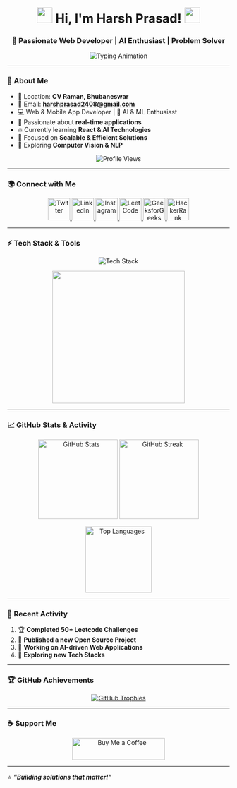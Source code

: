  <h1 align="center">
  <img src="https://media.giphy.com/media/hvRJCLFzcasrR4ia7z/giphy.gif" width="35">
  Hi, I'm Harsh Prasad!
  <img src="https://media.giphy.com/media/hvRJCLFzcasrR4ia7z/giphy.gif" width="35">
</h1> 
 
<h3 align="center">🚀 Passionate Web Developer | AI Enthusiast | Problem Solver</h3>

<p align="center">
  <img src="https://readme-typing-svg.demolab.com? font=Fira+Code&weight=500&size=22&duration=3000&pause=1000&color=F75C7E&width=550&lines=Welcome+to+my+GitHub+Profile!;Full-stack+Developer+%7C+AI+Enthusiast;Building+Scalable+%26+Efficient+Solutions" alt="Typing Animation" />
</p>

---

### 🌟 About Me  
- 📍 Location: **CV Raman, Bhubaneswar**  
- 📧 Email: **harshprasad2408@gmail.com**  
- 💻 Web & Mobile App Developer | 🤖 AI & ML Enthusiast  
- 🎯 Passionate about **real-time applications**  
- 🔥 Currently learning **React & AI Technologies**  
- 🚀 Focused on **Scalable & Efficient Solutions**  
- 🌱 Exploring **Computer Vision & NLP**  

<p align="center"> 
  <img src="https://komarev.com/ghpvc/?username=harshprasad24&label=Profile%20Views&color=brightgreen&style=flat" alt="Profile Views" /> 
</p>

---

### 🌍 Connect with Me  
<p align="center">
  <a href="https://twitter.com/h_prasad88033" target="_blank">
    <img src="https://skillicons.dev/icons?i=twitter" alt="Twitter" width="50"/>
  </a>
  <a href="https://www.linkedin.com/in/harsh-prasad-b7663726b" target="_blank">
    <img src="https://skillicons.dev/icons?i=linkedin" alt="LinkedIn" width="50"/>
  </a>
  <a href="https://instagram.com/harsh_prasad.5" target="_blank">
    <img src="https://skillicons.dev/icons?i=instagram" alt="Instagram" width="50"/>
  </a>
  <a href="https://leetcode.com/u/ioOdwaRvJ2/" target="_blank">
    <img src="https://upload.wikimedia.org/wikipedia/commons/1/19/LeetCode_logo_black.png" alt="LeetCode" width="50"/>
  </a>
  <a href="https://www.geeksforgeeks.org/user/harshpraer0q/" target="_blank">
    <img src="https://upload.wikimedia.org/wikipedia/commons/4/43/GeeksforGeeks.svg" alt="GeeksforGeeks" width="50"/>
  </a>
  <a href="https://www.hackerrank.com/profile/harshprasad2408" target="_blank">
    <img src="https://upload.wikimedia.org/wikipedia/commons/6/65/HackerRank_logo.png" alt="HackerRank" width="50"/>
  </a>
</p>

---

### ⚡ Tech Stack & Tools  
<p align="center">
  <img src="https://skillicons.dev/icons?i=html,css,js,python,react,nodejs,mongodb,mysql,arduino,git,github,vscode,linux" alt="Tech Stack"/>
</p>

<p align="center">
  <img src="https://github.com/SP-XD/SP-XD/blob/main/images/this_page_is.gif" width="300" />
</p>

---

### 📈 GitHub Stats & Activity  
<p align="center">
  <img src="https://github-readme-stats.vercel.app/api?username=harshprasad24&show_icons=true&theme=radical&count_private=true" alt="GitHub Stats" height="180"/>
  <img src="https://github-readme-streak-stats.herokuapp.com/?user=harshprasad24&theme=radical" alt="GitHub Streak" height="180"/>
</p>

<p align="center">
  <img src="https://github-readme-stats.vercel.app/api/top-langs/?username=harshprasad24&layout=compact&theme=radical" alt="Top Languages" height="150"/>
</p>

---

### 🚀 Recent Activity  
<!--START_SECTION:activity-->
1. 🏆 **Completed 50+ Leetcode Challenges**
2. 🚀 **Published a new Open Source Project**
3. 🎯 **Working on AI-driven Web Applications**
4. 🌱 **Exploring new Tech Stacks**
<!--END_SECTION:activity-->

---

### 🏆 GitHub Achievements  
<p align="center">
  <a href="https://github.com/ryo-ma/github-profile-trophy">
    <img src="https://github-profile-trophy.vercel.app/?username=harshprasad24&theme=radical&margin-w=15&margin-h=15&column=7" alt="GitHub Trophies" />
  </a>
</p>

---

### ☕ Support Me  
<p align="center">
  <a href="https://www.buymeacoffee.com/harshprasad" target="_blank">
    <img src="https://cdn.buymeacoffee.com/buttons/v2/default-yellow.png" height="50" width="210" alt="Buy Me a Coffee"/>
  </a>
</p>

---

⭐ **_"Building solutions that matter!"_**  
